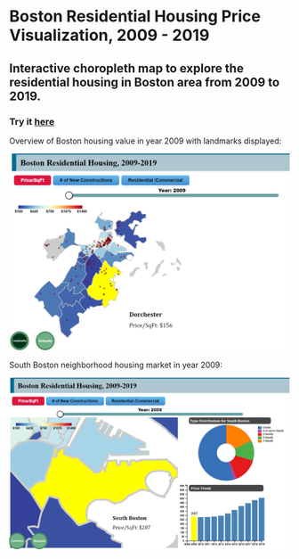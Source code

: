 # Boston Residential Housing Price Visualization, 2009 - 2019


## Interactive choropleth map to explore the residential housing in Boston area from 2009 to 2019.

### Try it [here](https://mchen302.github.io/visualization/)

Overview of Boston housing value in year 2009 with landmarks displayed:

![](https://github.com/mchen302/visualization/blob/master/example_pic/1.png)

South Boston neighborhood housing market in year 2009:

![](https://github.com/mchen302/visualization/blob/master/example_pic/2.png)
